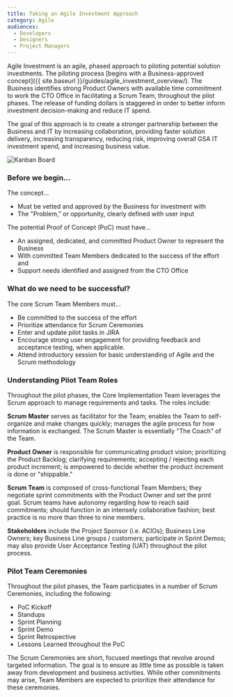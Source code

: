 ```yaml
---
title: Taking an Agile Investment Approach
category: Agile
audiences:
  - Developers
  - Designers
  - Project Managers
---
```


Agile Investment is an agile, phased approach to piloting potential solution investments. The piloting process [begins with a Business-approved concept]({{ site.baseurl }}/guides/agile_investment_overview/). The Business identifies strong Product Owners with available time commitment to work the CTO Office in facilitating a Scrum Team, throughout the pilot phases. The release of funding dollars is staggered in order to better inform investment decision-making and reduce IT spend.

The goal of this approach is to create a stronger partnership between the Business and IT by increasing collaboration, providing faster solution delivery, increasing transparency, reducing risk, improving overall GSA IT investment spend, and increasing business value.


<img src="{{ site.baseurl }}/img/guides/agile_investment_roles.png"
  alt="Kanban Board"
  class="guide-image guide-image-half">


### Before we begin...

The concept...
* Must be vetted and approved by the Business for investment with
* The "Problem," or opportunity, clearly defined with user input

The potential Proof of Concept (PoC) must have...
* An assigned, dedicated, and committed Product Owner to represent the Business
* With committed Team Members dedicated to the success of the effort and
* Support needs identified and assigned from the CTO Office

### What do we need to be successful?

The core Scrum Team Members must...
* Be committed to the success of the effort
* Prioritize attendance for Scrum Ceremonies
* Enter and update pilot tasks in JIRA
* Encourage strong user engagement for providing feedback and acceptance testing, when applicable.
* Attend introductory session for basic understanding of Agile and the Scrum methodology

### Understanding Pilot Team Roles

Throughout the pilot phases, the Core Implementation Team leverages the Scrum approach to manage requirements and tasks. The roles include:

**Scrum Master** serves as facilitator for the Team; enables the Team to self-organize and make changes quickly; manages the agile process for how information is exchanged. The Scrum Master is essentially "The Coach" of the Team.

**Product Owner** is responsible for communicating product vision; prioritizing the Product Backlog; clarifying requirements; accepting / rejecting each product increment; is empowered to decide whether the product increment is done or "shippable."

**Scrum Team** is composed of cross-functional Team Members; they negotiate sprint commitments with the Product Owner and set the print goal. Scrum teams have autonomy regarding *how* to reach said commitments; should function in an intensely collaborative fashion; best practice is no more than three to nine members.

**Stakeholders** include the Project Sponsor (i.e. ACIOs); Business Line Owners; key Business Line groups / customers; participate in Sprint Demos; may also provide User Acceptance Testing (UAT) throughout the pilot process.

### Pilot Team Ceremonies

Throughout the pilot phases, the Team participates in a number of Scrum Ceremonies, including the following:

* PoC Kickoff
* Standups
* Sprint Planning
* Sprint Demo
* Sprint Retrospective
* Lessons Learned throughout the PoC

The Scrum Ceremonies are short, focused meetings that revolve around targeted information. The goal is to ensure as little time as possible is taken away from development and business activities. While other commitments may arise, Team Members are expected to prioritize their attendance for these ceremonies.
